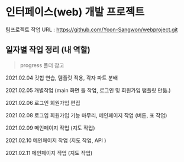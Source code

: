 # 인터페이스(web) 개발 프로젝트

팀프로젝트 작업 URL : https://github.com/Yoon-Sangwon/webproject.git



## 일자별 작업 정리 (내 역할) 

>  progress 폴더 참고

2021.02.04 깃헙 연습, 템플릿 적용, 각자 파트 분배

2021.02.05 개별작업 (main 화면 틀 작업, 로그인 및 회원가입 탬플릿 만듦.)

2021.02.06 로그인 회원가입 편집

2021.02.08 로그입 회원가입 기능 마무리, 메인페이지 작업 (버튼, 표 작업)

2021.02.09 메인페이지 작업 (지도 작업)

2021.02.10 메인페이지 작업 (지도 작업, API )

2021.02.11 메인페이지 작업 (지도 작업)